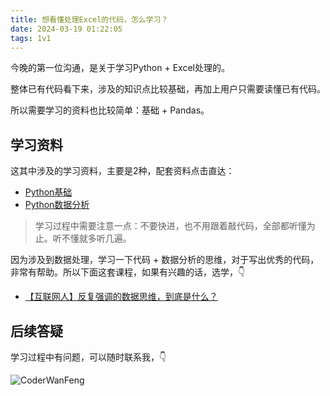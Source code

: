 ```yaml
---
title: 想看懂处理Excel的代码，怎么学习？
date: 2024-03-19 01:22:05
tags: 1v1
---
```


今晚的第一位沟通，是关于学习Python + Excel处理的。

整体已有代码看下来，涉及的知识点比较基础，再加上用户只需要读懂已有代码。

所以需要学习的资料也比较简单：基础 + Pandas。



## 学习资料

这其中涉及的学习资料，主要是2种，配套资料点击直达：

- [Python基础](https://www.bilibili.com/video/BV1MM4y1G76j/?spm_id_from=333.999.0.0)
- [Python数据分析](https://www.bilibili.com/video/BV1hk4y1C73S/?spm_id_from=333.999.0.0)


> 学习过程中需要注意一点：不要快进，也不用跟着敲代码，全部都听懂为止。听不懂就多听几遍。


因为涉及到数据处理，学习一下代码 + 数据分析的思维，对于写出优秀的代码，非常有帮助。所以下面这套课程，如果有兴趣的话，选学，👇

- [【互联网人】反复强调的数据思维，到底是什么？](https://www.bilibili.com/video/BV1Nf4y1q7NC/?spm_id_from=333.999.0.0)

## 后续答疑

学习过程中有问题，可以随时联系我，👇

![CoderWanFeng](https://cos.python-office.com/wechat/qr-code.jpg)

